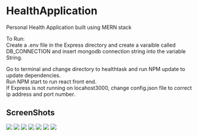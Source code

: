 # HealthApplication
Personal Health Application built using MERN stack

To Run: <br>
Create a .env file in the Express directory and create a varaible called DB_CONNECTION and insert mongodb connection string into the variable String.<br>

Go to terminal and change directory to healthtask and run NPM update to update dependencies.<br>
Run NPM start to run react front end.<br>
If Express is not running on locahost3000, change config.json file to correct ip address and port number.<br>


<h2>ScreenShots</h2>
<img src="https://user-images.githubusercontent.com/60685286/105620458-6031fb80-5e38-11eb-9c50-627c5c32ce9d.png">
<img src="https://user-images.githubusercontent.com/60685286/105620457-5f996500-5e38-11eb-9324-659398b9074a.png">
<img src="https://user-images.githubusercontent.com/60685286/105620452-5c9e7480-5e38-11eb-8fdd-84ee4f039d7c.png">
<img src="https://user-images.githubusercontent.com/60685286/105620456-5f00ce80-5e38-11eb-833f-e1ab12cd443e.png">
<img src="https://user-images.githubusercontent.com/60685286/105620455-5e683800-5e38-11eb-80ec-d0f7b9af85ee.png">
<img src="https://user-images.githubusercontent.com/60685286/105728020-a4231e80-5f66-11eb-9532-412561eb78c4.png">
<img src="https://user-images.githubusercontent.com/60685286/105728029-a5544b80-5f66-11eb-9cc7-a006b4a363d1.png">







